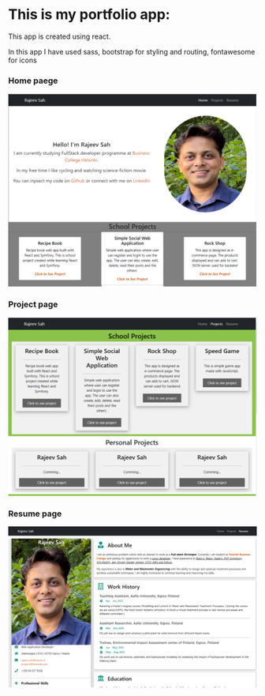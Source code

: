 # This is my portfolio app:

This app is created using react.

In this app I have used sass, bootstrap for styling and routing, fontawesome for icons

### Home paege

![image info](./src/picture/portfolio2.png)

### Project page

![image info](./src/picture/portfolio3.png)

### Resume page

![image info](./src/picture/portfolio1.png)
